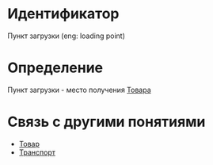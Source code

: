 # Идентификатор

Пункт загрузки (eng: loading point)

# Определение

Пункт загрузки - место получения [Товара](product.md)

# Связь с другими понятиями
- [Товар](product.md)
- [Транспорт](transport.md)